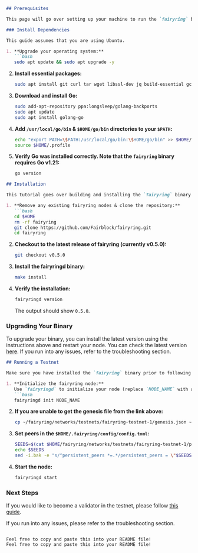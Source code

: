 ```markdown
## Prerequisites

This page will go over setting up your machine to run the `fairyring` binary and `fairyringclient`.

### Install Dependencies

This guide assumes that you are using Ubuntu.

1. **Upgrade your operating system:**
   ```bash
   sudo apt update && sudo apt upgrade -y
   ```

2. **Install essential packages:**
   ```bash
   sudo apt install git curl tar wget libssl-dev jq build-essential gcc make
   ```

3. **Download and install Go:**
   ```bash
   sudo add-apt-repository ppa:longsleep/golang-backports
   sudo apt update
   sudo apt install golang-go
   ```

4. **Add `/usr/local/go/bin` & `$HOME/go/bin` directories to your `$PATH`:**
   ```bash
   echo "export PATH=\$PATH:/usr/local/go/bin:\$HOME/go/bin" >> $HOME/.profile
   source $HOME/.profile
   ```

5. **Verify Go was installed correctly. Note that the `fairyring` binary requires Go v1.21:**
   ```bash
   go version
   ```

```markdown
## Installation

This tutorial goes over building and installing the `fairyring` binary. This tutorial assumes you completed the prerequisites.

1. **Remove any existing fairyring nodes & clone the repository:**
   ```bash
   cd $HOME
   rm -rf fairyring
   git clone https://github.com/Fairblock/fairyring.git
   cd fairyring
   ```

2. **Checkout to the latest release of fairyring (currently v0.5.0):**
   ```bash
   git checkout v0.5.0
   ```

3. **Install the fairyringd binary:**
   ```bash
   make install
   ```

4. **Verify the installation:**
   ```bash
   fairyringd version
   ```
   The output should show `0.5.0`.

### Upgrading Your Binary

To upgrade your binary, you can install the latest version using the instructions above and restart your node. You can check the latest version [here](https://github.com/Fairblock/fairyring/releases). If you run into any issues, refer to the troubleshooting section.


```markdown
## Running a Testnet

Make sure you have installed the `fairyring` binary prior to following the instructions below.

1. **Initialize the fairyring node:**
   Use `fairyringd` to initialize your node (replace `NODE_NAME` with a name of your choosing):
   ```bash
   fairyringd init NODE_NAME
   ```

2. **If you are unable to get the genesis file from the link above:**
   ```bash
   cp ~/fairyring/networks/testnets/fairyring-testnet-1/genesis.json ~/.fairyring/config/genesis.json
   ```

3. **Set peers in the `$HOME/.fairyring/config/config.toml`:**
   ```bash
   SEEDS=$(cat $HOME/fairyring/networks/testnets/fairyring-testnet-1/peers-node.txt)
   echo $SEEDS
   sed -i.bak -e "s/^persistent_peers *=.*/persistent_peers = \"$SEEDS\"/" $HOME/.fairyring/config/config.toml
   ```

4. **Start the node:**
   ```bash
   fairyringd start
   ```

### Next Steps

If you would like to become a validator in the testnet, please follow [this guide](#).

If you run into any issues, please refer to the troubleshooting section.
```

Feel free to copy and paste this into your README file!
Feel free to copy and paste this into your README file!
